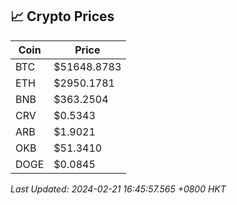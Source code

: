 ## 📈 Crypto Prices

| Coin | Price |
| ---- | ----- |
| BTC | $51648.8783 |
| ETH | $2950.1781 |
| BNB | $363.2504 |
| CRV | $0.5343 |
| ARB | $1.9021 |
| OKB | $51.3410 |
| DOGE | $0.0845 |

_Last Updated: 2024-02-21 16:45:57.565 +0800 HKT_